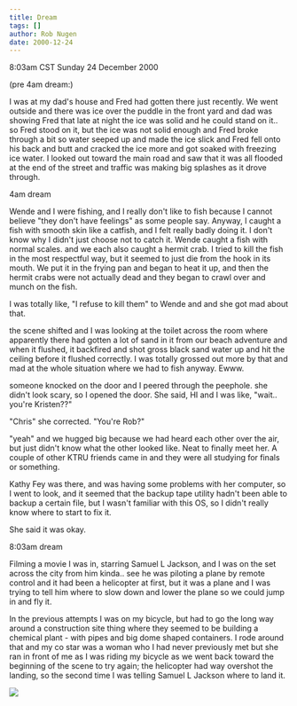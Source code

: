```yaml
---
title: Dream
tags: []
author: Rob Nugen
date: 2000-12-24
---
```


<title>Three dreams</title>
<p class="date">8:03am CST Sunday 24 December 2000</p>

<p class="note">(pre 4am dream:)</p>

<p class="dream">I was at my dad's house and Fred had gotten there
just recently.  We went outside and there was ice over the puddle in
the front yard and dad was showing Fred that late at night the ice was
solid and he could stand on it..  so Fred stood on it, but the ice was
not solid enough and Fred broke through a bit so water seeped up and
made the ice slick and Fred fell onto his back and butt and cracked
the ice more and got soaked with freezing ice water.  I looked out
toward the main road and saw that it was all flooded at the end of the
street and traffic was making big splashes as it drove through.</p>

<p class="note">4am dream</p>

<p class="dream">Wende and I were fishing, and I really don't like to
fish because I cannot believe "they don't have feelings" as some
people say.  Anyway, I caught a fish with smooth skin like a catfish,
and I felt really badly doing it.  I don't know why I didn't just
choose not to catch it.  Wende caught a fish with normal scales.  and
we each also caught a hermit crab.  I tried to kill the fish in the
most respectful way, but it seemed to just die from the hook in its
mouth.  We put it in the frying pan and began to heat it up, and then
the hermit crabs were not actually dead and they began to crawl over
and munch on the fish.</p>

<p class="dream">I was totally like, "I refuse to kill them" to Wende
and and she got mad about that.</p>

<p class="dream">the scene shifted and I was looking at the toilet
across the room where apparently there had gotten a lot of sand in it
from our beach adventure and when it flushed, it backfired and shot
gross black sand water up and hit the ceiling before it flushed
correctly.  I was totally grossed out more by that and mad at the
whole situation where we had to fish anyway.  Ewww.</p>

<p class="dream">someone knocked on the door and I peered through the
peephole.  she didn't look scary, so I opened the door.  She said, HI
and I was like, "wait.. you're Kristen??"</p>

<p class="dream">"Chris" she corrected. "You're Rob?"</p>

<p class="dream">"yeah" and we hugged big because we had heard each
other over the air, but just didn't know what the other looked like.
Neat to finally meet her.  A couple of other KTRU friends came in and
they were all studying for finals or something.</p>

<p class="dream">Kathy Fey was there, and was having some problems
with her computer, so I went to look, and it seemed that the backup
tape utility hadn't been able to backup a certain file, but I wasn't
familiar with this OS, so I didn't really know where to start to fix
it.</p>

<p class="dream">She said it was okay.</p>

<p class="note">8:03am dream</p> 

<p class="dream">Filming a movie I was in, starring Samuel L Jackson,
and I was on the set across the city from him kinda.. see he was
piloting a plane by remote control and it had been a helicopter at
first, but it was a plane and I was trying to tell him where to slow
down and lower the plane so we could jump in and fly it.</p>

<p class="dream">In the previous attempts I was on my bicycle, but had
to go the long way around a construction site thing where they seemed
to be building a chemical plant - with pipes and big dome shaped
containers.  I rode around that and my co star was a woman who I had
never previously met but she ran in front of me as I was riding my
bicycle as we went back toward the beginning of the scene to try
again; the helicopter had way overshot the landing, so the second time
I was telling Samuel L Jackson where to land it.</p>

<p><img src='/images/rob/wL-ROB.gif'/></p>
